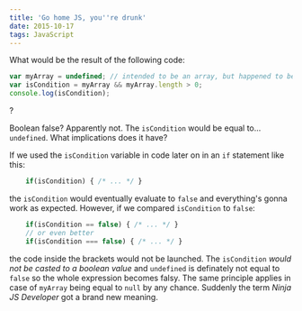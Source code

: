 ```yaml
---
title: 'Go home JS, you''re drunk'
date: 2015-10-17
tags: JavaScript
---
```


What would be the result of the following code:

```javascript
var myArray = undefined; // intended to be an array, but happened to be undefined e.g. due to a missing function parameter
var isCondition = myArray && myArray.length > 0;
console.log(isCondition);
```

?

Boolean false? Apparently not. The `isCondition` would be equal to... `undefined`. What implications does it have? 

If we used the `isCondition` variable in code later on in an `if` statement like this:

```javascript
    if(isCondition) { /* ... */ }
```

the `isCondition` would eventually evaluate to `false` and everything's gonna work as expected. However, if we compared `isCondition` to `false`:

```javascript
    if(isCondition == false) { /* ... */ }
    // or even better
    if(isCondition === false) { /* ... */ }
```

the code inside the brackets would not be launched. The `isCondition` *would not be casted to a boolean value* and `undefined` is definately not equal to `false` so the whole expression becomes falsy. The same principle applies in case of `myArray` being equal to `null` by any chance. Suddenly the term _Ninja JS Developer_ got a brand new meaning.